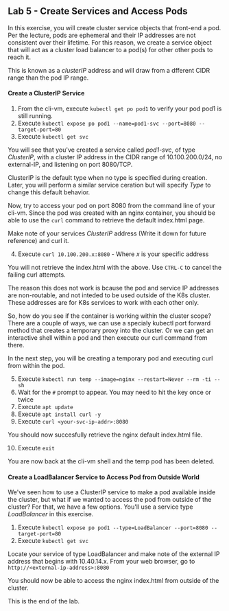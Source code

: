 ## Lab 5 - Create Services and Access Pods

In this exercise, you will create cluster service objects that front-end a pod. Per the lecture, pods are ephemeral and their IP addresses 
are not consistent over their lifetime. For this reason, we create a service object that will act as a cluster load balancer to a pod(s) for other 
other pods to reach it.

This is known as a *clusterIP* address and will draw from a dfferent CIDR range than the pod IP range.

#### Create a ClusterIP Service

1. From the cli-vm, execute `kubectl get po pod1` to verify your pod pod1 is still running.
2. Execute `kubectl expose po pod1 --name=pod1-svc --port=8080 --target-port=80`
3. Execute `kubectl get svc`

You will see that you've created a service called *pod1-svc*, of type *ClusterIP*, with a cluster IP address in the CIDR range of 
10.100.200.0/24, no external-IP, and listening on port 8080/TCP.

ClusterIP is the default type when no type is specified during creation. Later, you will perform a similar service ceration but will 
specify *Type* to change this default behavior.

Now, try to access your pod on port 8080 from the command line of your cli-vm. Since the pod was created with an nginx container, you 
should be able to use the `curl` command to retrieve the default index.html page.

Make note of your services *ClusterIP* address (Write it down for future reference) and curl it.

4. Execute `curl 10.100.200.x:8080`  - Where *x* is your specific address

You will not retrieve the index.html with the above. Use `CTRL-C` to cancel the failing curl attempts.

The reason this does not work is bcause the pod and service IP addresses are non-routable, and not inteded to be used outside of the 
K8s cluster. These addresses are for K8s services to work with each other only.

So, how do you see if the container is working within the cluster scope? There are a couple of ways, we can use a specialy kubectl port 
forward method that creates a temporary proxy into the cluster. Or we can get an interactive shell within a pod and then execute 
our curl command from there. 

In the next step, you will be creating a temporary pod and executing curl from within the pod. 

5. Execute `kubectl run temp --image=nginx --restart=Never --rm -ti -- sh`
6. Wait for the `#` prompt to appear. You may need to hit the <Enter> key once or twice
7. Execute `apt update`
8. Execute `apt install curl -y`
9. Execute `curl <your-svc-ip-addr>:8080`

You should now succesfully retrieve the nginx default index.html file.

10. Execute `exit`

You are now back at the cli-vm shell and the temp pod has been deleted.

#### Create a LoadBalancer Service to Access Pod from Outside World

We've seen how to use a ClusterIP service to make a pod available inside the cluster, but what if we wanted to access the pod 
from outside of the cluster? For that, we have a few options. You'll use a service type *LoadBalancer* in this exercise.

1. Execute `kubectl expose po pod1 --type=LoadBalancer --port=8080 --target-port=80`
2. Execute `kubectl get svc`

Locate your service of type LoadBalancer and make note of the external IP address that begins with 10.40.14.x. From your web browser, 
go to `http://<external-ip-address>:8080`

You should now be able to access the nginx index.html from outside of the cluster.

This is the end of the lab.
